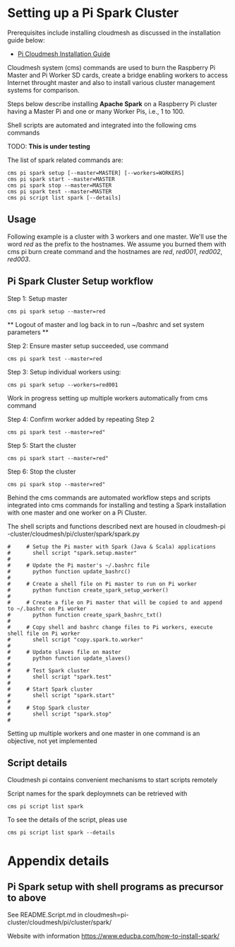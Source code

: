 # Setting up a Pi Spark Cluster

Prerequisites include installing cloudmesh as discussed in the installation
 guide below:

* [Pi Cloudmesh Installation Guide](/README.md#installation)

Cloudmesh system (cms) commands are used to burn the Raspberry Pi Master and Pi
 Worker SD
 cards, create a bridge enabling workers to access Internet throught master and
  also to install various
  cluster management systems for comparison.
    
  Steps below describe installing **Apache Spark** on a Raspberry Pi
   cluster
   having a Master
  Pi and one or many Worker Pis, i.e., 1 to 100.
  

Shell scripts are automated and integrated into the following cms commands

TODO: **This is under testing**

The list of spark related commands are:

```
cms pi spark setup [--master=MASTER] [--workers=WORKERS]
cms pi spark start --master=MASTER
cms pi spark stop --master=MASTER
cms pi spark test --master=MASTER
cms pi script list spark [--details]
```

## Usage

Following example is a cluster with 3 workers and one master.
We'll use the word *red* as the prefix to the hostnames. We assume you
 burned them with cms pi burn create command and the hostnames are
*red*, *red001*, *red002*, *red003*.

##  Pi Spark Cluster Setup workflow


Step 1:  Setup master

```
cms pi spark setup --master=red 
```
** Logout of master and log back in to run ~/bashrc and set system parameters **

Step 2: Ensure master setup succeeded, use command

```
cms pi spark test --master=red
```

Step 3: Setup individual workers using:

```
cms pi spark setup --workers=red001 
```

Work in progress setting up multiple workers automatically from cms command

Step 4: Confirm worker added 
by repeating Step 2

```
cms pi spark test --master=red"
```
Step 5: Start the cluster

```
cms pi spark start --master=red"
```

Step 6: Stop the cluster

```
cms pi spark stop --master=red"
```
Behind the cms commands are automated workflow steps and scripts integrated
 into cms
 commands for installing and testing a Spark installation with one master and
  one worker on a Pi
  Cluster.  
  
  The shell scripts and functions described next are housed in cloudmesh-pi
  -cluster/cloudmesh/pi/cluster/spark/spark.py


    #     # Setup the Pi master with Spark (Java & Scala) applications
    #       shell script "spark.setup.master"
    #
    #     # Update the Pi master's ~/.bashrc file
    #       python function update_bashrc()
    #
    #     # Create a shell file on Pi master to run on Pi worker
    #       python function create_spark_setup_worker()
    #
    #     # Create a file on Pi master that will be copied to and append to ~/.bashrc on Pi worker
    #       python function create_spark_bashrc_txt()
    #
    #     # Copy shell and bashrc change files to Pi workers, execute shell file on Pi worker
    #       shell script "copy.spark.to.worker"
    #
    #     # Update slaves file on master
    #       python function update_slaves()
    #
    #     # Test Spark cluster
    #       shell script "spark.test"
    #
    #     # Start Spark cluster
    #       shell script "spark.start"
    #
    #     # Stop Spark cluster
    #       shell script "spark.stop"
    #
           

Setting up multiple workers and one master in one command is an objective, not yet
 implemented

## Script details

Cloudmesh pi contains convenient mechanisms to start scripts remotely

Script names for the spark deploymnets can  be retrieved with

```
cms pi script list spark
```

To see the details of the script, pleas use

```
cms pi script list spark --details
```


# Appendix details

## Pi Spark setup with shell programs as precursor to above

See README.Script.md
in cloudmesh=pi-cluster/cloudmesh/pi/cluster/spark/

Website with information <https://www.educba.com/how-to-install-spark/>


 
